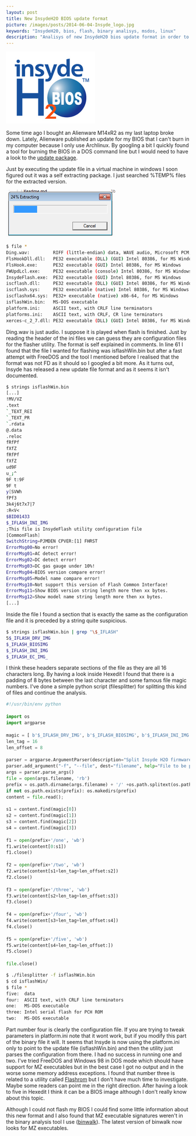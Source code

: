 ```yaml
---
layout: post
title: New InsydeH2O BIOS update format
picture: /images/posts/2014-06-04-Insyde_logo.jpg
keywords: "InsydeH20, bios, flash, binary analisys, msdos, linux"
description: "Analisys of new InsydeH20 bios update format in order to flash it with Linux."
---
```


![insydeh2o](/images/posts/2014-06-04-Insyde_logo.jpg "InsydeH2O logo")

Some time ago I bought an Alienware M14xR2 as my last laptop broke down. Lately, Alienware published an update for my BIOS that I can't burn in my computer because I only use Archlinux. By googling a bit I quickly 
found a tool for burning the BIOS in a DOS command line but I would need to have a look to the [update package](http://www.dell.com/support/drivers/es/es/esdhs1/DriverDetails/Product/alienware-m14x-r2?driverId=6CVT8&osCode=W764&fileId=3210572008&languageCode=es&categoryId=BI).

<!--more-->

Just by executing the update file in a virtual machine in windows I soon figured out it was a self extracting package. I just searched %TEMP% files for the extracted version.

![selfextractor](/images/posts/2014-06-04-Self_extractor.png "Self extractor...")

```bash
$ file *
Ding.wav:         RIFF (little-endian) data, WAVE audio, Microsoft PCM, 16 bit, stereo 44100 Hz
FlsHookDll.dll:   PE32 executable (DLL) (GUI) Intel 80386, for MS Windows
FlsHook.exe:      PE32 executable (GUI) Intel 80386, for MS Windows
FWUpdLcl.exe:     PE32 executable (console) Intel 80386, for MS Windows
InsydeFlash.exe:  PE32 executable (GUI) Intel 80386, for MS Windows
iscflash.dll:     PE32 executable (DLL) (GUI) Intel 80386, for MS Windows
iscflash.sys:     PE32 executable (native) Intel 80386, for MS Windows
iscflashx64.sys:  PE32+ executable (native) x86-64, for MS Windows
isflashWin.bin:   MS-DOS executable
platform.ini:     ASCII text, with CRLF line terminators
platforms.ini:    ASCII text, with CRLF, CR line terminators
xerces-c_2_7.dll: PE32 executable (DLL) (GUI) Intel 80386, for MS Windows
```

Ding.wav is just audio. I suppose it is played when flash is finished.
Just by reading the header of the ini files we can guess they are configuration files for the flasher utility. The format is self explained in comments. In line 61 I found that the file I wanted for flashing was 
isflashWin.bin but after a fast attempt with FreeDOS and the tool I mentioned before I realised that the format was not FD as it should so I googled a bit more. As it turns out, Insyde has released a new update file 
format and as it seems it isn't documented.

```bash
$ strings isflashWin.bin
[...]
!MV/VZ
.text
`_TEXT_REI
`_TEXT_PR
`.rdata
@.data
.reloc
fRfPf
fXfZ
fRfPf
fXfZ
ud9F
u_;^
9F t:9F
9F t
y[SVWh
fPf3
3k4j6t7x7|7
:R<V<
$BID01433
$_IFLASH_INI_IMG
;This file is InsydeFlash utility configuration file
[CommonFlash]
SwitchString=PJMDEN CPVER:[1] FHRST
ErrorMsg00=No error!
ErrorMsg01=AC detect error!
ErrorMsg02=DC detect error!
ErrorMsg03=DC gas gauge under 10%!
ErrorMsg04=BIOS version compare error!
ErrorMsg05=Model name compare error!
ErrorMsg10=Not support this version of Flash Common Interface!
ErrorMsg11=Show BIOS version string length more then xx bytes.
ErrorMsg12=Show model name string length more then xx bytes.
[...]
```

Inside the file I found a section that is exactly the same as the configuration file and it is preceded by a string quite suspicious.

```bash
$ strings isflashWin.bin | grep "\$_IFLASH"
5$_IFLASH_DRV_IMG
$_IFLASH_BIOSIMG
$_IFLASH_INI_IMG
$_IFLASH_EC_IMG_
```

I think these headers separate sections of the file as they are all 16 characters long. By having a look inside Hexedit I found that there is a padding of 8 bytes between the last character and some famous file magic 
numbers. I've done a simple python script (filesplitter) for splitting this kind of files and continue the analysis.

```python
#!/usr/bin/env python

import os
import argparse

magic = [ b'$_IFLASH_DRV_IMG', b'$_IFLASH_BIOSIMG', b'$_IFLASH_INI_IMG', b'$_IFLASH_EC_IMG_' ]
len_tag = 16
len_offset = 8

parser = argparse.ArgumentParser(description="Split Insyde H2O firmware files.")
parser.add_argument("-f", "--file", dest="filename", help="File to be processed.", metavar="file")
args = parser.parse_args()
file = open(args.filename, 'rb')
prefix = os.path.dirname(args.filename) + '/' +os.path.splitext(os.path.basename(args.filename))[0]
if not os.path.exists(prefix): os.makedirs(prefix)
content = file.read();

s1 = content.find(magic[0])
s2 = content.find(magic[1])
s3 = content.find(magic[2])
s4 = content.find(magic[3])

f1 = open(prefix+'/one', 'wb')
f1.write(content[0:s1])
f1.close()

f2 = open(prefix+'/two', 'wb')
f2.write(content[s1+len_tag+len_offset:s2])
f2.close()

f3 = open(prefix+'/three', 'wb')
f3.write(content[s2+len_tag+len_offset:s3])
f3.close()

f4 = open(prefix+'/four', 'wb')
f4.write(content[s3+len_tag+len_offset:s4])
f4.close()

f5 = open(prefix+'/five', 'wb')
f5.write(content[s4+len_tag+len_offset:])
f5.close()

file.close()
```

```bash
$ ./filesplitter -f isflashWin.bin
$ cd isflashWin/
$ file *
five:  data
four:  ASCII text, with CRLF line terminators
one:   MS-DOS executable
three: Intel serial flash for PCH ROM
two:   MS-DOS executable
```

Part number four is clearly the configuration file. If you are trying to tweak parameters in platform.ini note that it wont work, but if you modify this part of the binary file it will. It seems that Insyde is now 
using the platform.ini only to point to the update file (isflashWin.bin) and then the utility just parses the configuration from there.
I had no success in running one and two. I've tried FreeDOS and Windows 98 in DOS mode which should have support for MZ executables but in the best case I got no output and in the worse some memory address exceptions.
I found that number three is related to a utility called [Flashrom](http://flashrom.org/Flashrom) but I don't have much time to investigate. Maybe some readers can point me in the right direction.
After having a look to five in Hexedit I think it can be a BIOS image although I don't really know about this topic.

Although I could not flash my BIOS I could find some little information about this new format and I also found that MZ executable signatures weren't in the binary analysis tool I use ([binwalk](http://binwalk.com/)). 
The latest version of binwalk now looks for MZ executables.
